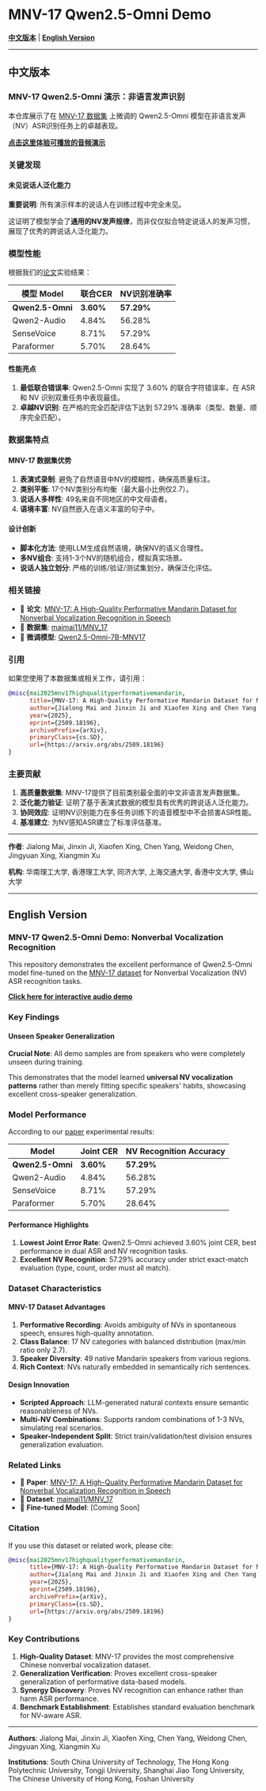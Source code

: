 # MNV-17 Qwen2.5-Omni Demo

[**中文版本**](#中文版本) | [**English Version**](#english-version)

---

## 中文版本

### MNV-17 Qwen2.5-Omni 演示：非语言发声识别

本仓库展示了在 [MNV-17 数据集](https://huggingface.co/datasets/maimai11/MNV_17) 上微调的 Qwen2.5-Omni 模型在非语言发声（NV）ASR识别任务上的卓越表现。

**[点击这里体验可播放的音频演示](https://yongaifadian1.github.io/MNV-17/)**

### 关键发现

#### 未见说话人泛化能力

**重要说明**: 所有演示样本的说话人在训练过程中完全未见。

这证明了模型学会了**通用的NV发声规律**，而非仅仅拟合特定说话人的发声习惯，展现了优秀的跨说话人泛化能力。

### 模型性能

根据我们的[论文](https://arxiv.org/abs/2509.18196)实验结果：

| 模型 Model | 联合CER | NV识别准确率 |
|------------|---------|-------------|
| **Qwen2.5-Omni** | **3.60%** | **57.29%** |
| Qwen2-Audio | 4.84% | 56.28% |
| SenseVoice | 8.71% | 57.29% |
| Paraformer | 5.70% | 28.64% |

#### 性能亮点

1. **最低联合错误率**: Qwen2.5-Omni 实现了 3.60% 的联合字符错误率，在 ASR 和 NV 识别双重任务中表现最佳。
2. **卓越NV识别**: 在严格的完全匹配评估下达到 57.29% 准确率（类型、数量、顺序完全匹配）。


### 数据集特点

#### MNV-17 数据集优势

1. **表演式录制**: 避免了自然语音中NV的模糊性，确保高质量标注。
2. **类别平衡**: 17个NV类别分布均衡（最大最小比例仅2.7）。
3. **说话人多样性**: 49名来自不同地区的中文母语者。
4. **语境丰富**: NV自然嵌入在语义丰富的句子中。

#### 设计创新

- **脚本化方法**: 使用LLM生成自然语境，确保NV的语义合理性。
- **多NV组合**: 支持1-3个NV的随机组合，模拟真实场景。
- **说话人独立划分**: 严格的训练/验证/测试集划分，确保泛化评估。

### 相关链接

- 📄 **论文**: [MNV-17: A High-Quality Performative Mandarin Dataset for Nonverbal Vocalization Recognition in Speech](https://arxiv.org/abs/2509.18196)
- 🤗 **数据集**: [maimai11/MNV_17](https://huggingface.co/datasets/maimai11/MNV_17)
- 🤖 **微调模型**: [Qwen2.5-Omni-7B-MNV17](https://drive.google.com/file/d/1wxsmkUFZpyZHL8fd3PT7iF-c4vmxd6hS/view?usp=drive_link)

### 引用

如果您使用了本数据集或相关工作，请引用：

```bibtex
@misc{mai2025mnv17highqualityperformativemandarin,
      title={MNV-17: A High-Quality Performative Mandarin Dataset for Nonverbal Vocalization Recognition in Speech},
      author={Jialong Mai and Jinxin Ji and Xiaofen Xing and Chen Yang and Weidong Chen and Jingyuan Xing and Xiangmin Xu},
      year={2025},
      eprint={2509.18196},
      archivePrefix={arXiv},
      primaryClass={cs.SD},
      url={https://arxiv.org/abs/2509.18196}
}
```

### 主要贡献

1. **高质量数据集**: MNV-17提供了目前类别最全面的中文非语言发声数据集。
2. **泛化能力验证**: 证明了基于表演式数据的模型具有优秀的跨说话人泛化能力。
3. **协同效应**: 证明NV识别能力在多任务训练下的语音模型中不会损害ASR性能。
4. **基准建立**: 为NV感知ASR建立了标准评估基准。

---

**作者**: Jialong Mai, Jinxin Ji, Xiaofen Xing, Chen Yang, Weidong Chen, Jingyuan Xing, Xiangmin Xu

**机构**: 华南理工大学, 香港理工大学, 同济大学, 上海交通大学, 香港中文大学, 佛山大学

---

## English Version

### MNV-17 Qwen2.5-Omni Demo: Nonverbal Vocalization Recognition

This repository demonstrates the excellent performance of Qwen2.5-Omni model fine-tuned on the [MNV-17 dataset](https://huggingface.co/datasets/maimai11/MNV_17) for Nonverbal Vocalization (NV) ASR recognition tasks.

**[Click here for interactive audio demo](https://yongaifadian1.github.io/MNV-17/)**

### Key Findings

#### Unseen Speaker Generalization

**Crucial Note**: All demo samples are from speakers who were completely unseen during training.

This demonstrates that the model learned **universal NV vocalization patterns** rather than merely fitting specific speakers' habits, showcasing excellent cross-speaker generalization.

### Model Performance

According to our [paper](https://arxiv.org/abs/2509.18196) experimental results:

| Model | Joint CER | NV Recognition Accuracy |
|-------|-----------|------------------------|
| **Qwen2.5-Omni** | **3.60%** | **57.29%** |
| Qwen2-Audio | 4.84% | 56.28% |
| SenseVoice | 8.71% | 57.29% |
| Paraformer | 5.70% | 28.64% |

#### Performance Highlights

1. **Lowest Joint Error Rate**: Qwen2.5-Omni achieved 3.60% joint CER, best performance in dual ASR and NV recognition tasks.
2. **Excellent NV Recognition**: 57.29% accuracy under strict exact-match evaluation (type, count, order must all match).


### Dataset Characteristics

#### MNV-17 Dataset Advantages

1. **Performative Recording**: Avoids ambiguity of NVs in spontaneous speech, ensures high-quality annotation.
2. **Class Balance**: 17 NV categories with balanced distribution (max/min ratio only 2.7).
3. **Speaker Diversity**: 49 native Mandarin speakers from various regions.
4. **Rich Context**: NVs naturally embedded in semantically rich sentences.

#### Design Innovation

- **Scripted Approach**: LLM-generated natural contexts ensure semantic reasonableness of NVs.
- **Multi-NV Combinations**: Supports random combinations of 1-3 NVs, simulating real scenarios.
- **Speaker-Independent Split**: Strict train/validation/test division ensures generalization evaluation.

### Related Links

- 📄 **Paper**: [MNV-17: A High-Quality Performative Mandarin Dataset for Nonverbal Vocalization Recognition in Speech](https://arxiv.org/abs/2509.18196)
- 🤗 **Dataset**: [maimai11/MNV_17](https://huggingface.co/datasets/maimai11/MNV_17)
- 🤖 **Fine-tuned Model**: [Coming Soon]

### Citation

If you use this dataset or related work, please cite:

```bibtex
@misc{mai2025mnv17highqualityperformativemandarin,
      title={MNV-17: A High-Quality Performative Mandarin Dataset for Nonverbal Vocalization Recognition in Speech},
      author={Jialong Mai and Jinxin Ji and Xiaofen Xing and Chen Yang and Weidong Chen and Jingyuan Xing and Xiangmin Xu},
      year={2025},
      eprint={2509.18196},
      archivePrefix={arXiv},
      primaryClass={cs.SD},
      url={https://arxiv.org/abs/2509.18196}
}
```

### Key Contributions

1. **High-Quality Dataset**: MNV-17 provides the most comprehensive Chinese nonverbal vocalization dataset.
2. **Generalization Verification**: Proves excellent cross-speaker generalization of performative data-based models.
3. **Synergy Discovery**: Proves NV recognition can enhance rather than harm ASR performance.
4. **Benchmark Establishment**: Establishes standard evaluation benchmark for NV-aware ASR.

---

**Authors**: Jialong Mai, Jinxin Ji, Xiaofen Xing, Chen Yang, Weidong Chen, Jingyuan Xing, Xiangmin Xu

**Institutions**: South China University of Technology, The Hong Kong Polytechnic University, Tongji University, Shanghai Jiao Tong University, The Chinese University of Hong Kong, Foshan University
